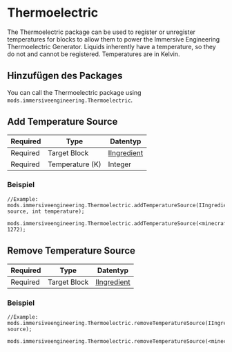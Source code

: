 # Thermoelectric
The Thermoelectric package can be used to register or unregister temperatures for blocks to allow them to power the Immersive Engineering Thermoelectric Generator. Liquids inherently have a temperature, so they do not and cannot be registered. Temperatures are in Kelvin.

## Hinzufügen des Packages
You can call the Thermoelectric package using `mods.immersiveengineering.Thermoelectric`.

## Add Temperature Source

| Required | Type            | Datentyp                                            |
| -------- | --------------- | --------------------------------------------------- |
| Required | Target Block    | [IIngredient](/Vanilla/Variable_Types/IIngredient/) |
| Required | Temperature (K) | Integer                                             |

### Beispiel
```zenscript
//Example:
mods.immersiveengineering.Thermoelectric.addTemperatureSource(IIngredient source, int temperature);

mods.immersiveengineering.Thermoelectric.addTemperatureSource(<minecraft:obsidian>, 1272);
```


## Remove Temperature Source

| Required | Type         | Datentyp                                            |
| -------- | ------------ | --------------------------------------------------- |
| Required | Target Block | [IIngredient](/Vanilla/Variable_Types/IIngredient/) |

### Beispiel
```zenscript
//Example:
mods.immersiveengineering.Thermoelectric.removeTemperatureSource(IIngredient source);

mods.immersiveengineering.Thermoelectric.removeTemperatureSource(<minecraft:obsidian>);
```
